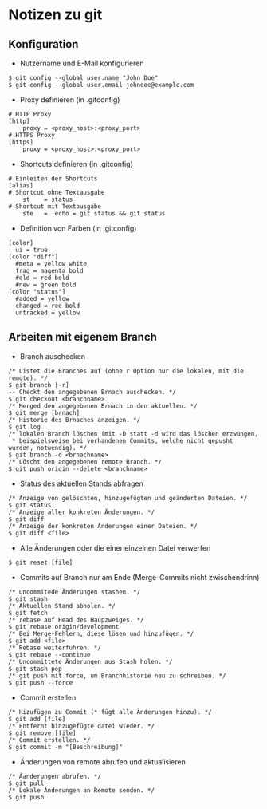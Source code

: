 # Notizen zu git
## Konfiguration
* Nutzername und E-Mail konfigurieren
```
$ git config --global user.name "John Doe"
$ git config --global user.email johndoe@example.com
```
* Proxy definieren (in .gitconfig)
```
# HTTP Proxy
[http]
	proxy = <proxy_host>:<proxy_port>
# HTTPS Proxy
[https]
	proxy = <proxy_host>:<proxy_port>
```
* Shortcuts definieren (in .gitconfig)
```
# Einleiten der Shortcuts
[alias]
# Shortcut ohne Textausgabe
	st    = status
# Shortcut mit Textausgabe
	ste   = !echo = git status && git status
```
* Definition von Farben (in .gitconfig)
```
[color]
  ui = true
[color "diff"]
  #meta = yellow white
  frag = magenta bold
  #old = red bold
  #new = green bold
[color "status"]
  #added = yellow
  changed = red bold
  untracked = yellow
```
## Arbeiten mit eigenem Branch
* Branch auschecken
```
/* Listet die Branches auf (ohne r Option nur die lokalen, mit die remote). */
$ git branch [-r]
-- Checkt den angegebenen Brnach auschecken. */
$ git checkout <branchname>
/* Merged den angegebenen Brnach in den aktuellen. */
$ git merge [brnach]
/* Historie des Brnaches anzeigen. */
$ git log
/* lokalen Branch löschen (mit -D statt -d wird das löschen erzwungen,
 * beispielsweise bei vorhandenen Commits, welche nicht gepusht wurden, notwendig). */
$ git branch -d <brnachname>
/* Löscht den angegebenen remote Branch. */
$ git push origin --delete <branchname>
```
* Status des aktuellen Stands abfragen
```
/* Anzeige von gelöschten, hinzugefügten und geänderten Dateien. */
$ git status
/* Anzeige aller konkreten Änderungen. */
$ git diff
/* Anzeige der konkreten Änderungen einer Dateien. */
$ git diff <file>
```
* Alle Änderungen oder die einer einzelnen Datei verwerfen
```
$ git reset [file]
```
* Commits auf Branch nur am Ende (Merge-Commits nicht zwischendrinn)
```
/* Uncommitede Änderungen stashen. */
$ git stash
/* Aktuellen Stand abholen. */
$ git fetch
/* rebase auf Head des Haupzweiges. */
$ git rebase origin/development
/* Bei Merge-Fehlern, diese lösen und hinzufügen. */
$ git add <file>
/* Rebase weiterführen. */
$ git rebase --continue
/* Uncommittete Änderungen aus Stash holen. */
$ git stash pop
/* git push mit force, um Branchhistorie neu zu schreiben. */
$ git push --force
```
* Commit erstellen
```
/* Hizufügen zu Commit (* fügt alle Änderungen hinzu). */
$ git add [file]
/* Entfernt hinzugefügte datei wieder. */
$ git remove [file]
/* Commit erstellen. */
$ git commit -m "[Beschreibung]"
```
* Änderungen von remote abrufen und aktualisieren
```
/* Äanderungen abrufen. */
$ git pull
/* Lokale Änderungen an Remote senden. */
$ git push
```
